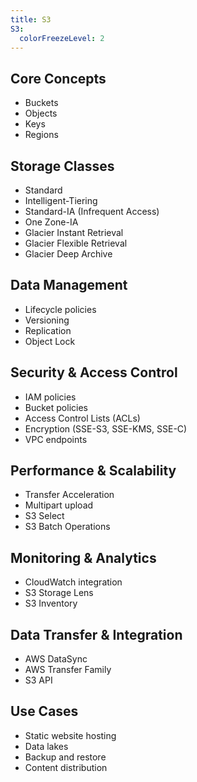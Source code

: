 ```yaml
---
title: S3
S3:
  colorFreezeLevel: 2
---
```


##  Core Concepts
- Buckets
- Objects
- Keys
- Regions

## Storage Classes

- Standard
- Intelligent-Tiering
- Standard-IA (Infrequent Access)
- One Zone-IA
- Glacier Instant Retrieval
- Glacier Flexible Retrieval
- Glacier Deep Archive

## Data Management

- Lifecycle policies
- Versioning
- Replication
- Object Lock


## Security & Access Control

- IAM policies
- Bucket policies
- Access Control Lists (ACLs)
- Encryption (SSE-S3, SSE-KMS, SSE-C)
- VPC endpoints

## Performance & Scalability

- Transfer Acceleration
- Multipart upload
- S3 Select
- S3 Batch Operations

## Monitoring & Analytics

- CloudWatch integration
- S3 Storage Lens
- S3 Inventory

## Data Transfer & Integration

- AWS DataSync
- AWS Transfer Family
- S3 API

## Use Cases

- Static website hosting
- Data lakes
- Backup and restore
- Content distribution

